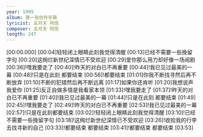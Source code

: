 ```yaml
---
year: 1999
album: 第一张创作专辑
lyricist: 五月天 阿信
composer: 五月天 阿信
length: 247
---
```

[00:00.000]
[00:04]轻轻闭上眼睛此刻我觉得清醒
[00:13]已经不需要一些挽留字句
[00:20]这绚烂新世纪深情已不受欢迎
[00:29]爱你那么用力却好像一场闹剧
[00:36]!嘿我要走了
[00:40]!昨天的对白已不再重要
[00:44]!我已见过最美的一幕
[00:48]!只是在此刻 都要结束
[00:56]!都要结束
[01:01]你我不断找寻然后再不断放弃
[01:10]不断的犯错然后再不断远离
[01:17]如果你还肯听
[01:20]我想说声我爱你
[01:25]反正自做多情是我看家本领
[01:33]!嘿我要走了
[01:37]!昨天的对白已不再重要
[01:40]!我已见过最美的一幕
[01:44]!只是在此刻 都要结束
[01:49]
[02:45]!嘿我要走了
[02:49]!昨天的对白已不再重要
[02:53]!我已见过最美的一幕
[02:57]!只是在此刻都要结束
[03:02]!轻轻闭上眼睛此刻我觉得清醒
[03:10]!已经不需要一些挽留字句
[03:18]!这绚烂新世纪深情已不受欢迎
[03:26]!收拾我的行李去找寻新的自己
[03:33]!都要结束 都要结束
[03:41]!都要结束 都要结束
[03:53]
